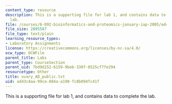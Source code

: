 ```yaml
---
content_type: resource
description: This is a supporting file for lab 1, and contains data to complete the
  lab.
file: /courses/6-092-bioinformatics-and-proteomics-january-iap-2005/ad43c4aa99ce884aa190fc8b094fc41f_ovary_AD_public.txt
file_size: 2895587
file_type: text/plain
learning_resource_types:
- Laboratory Assignments
license: https://creativecommons.org/licenses/by-nc-sa/4.0/
ocw_type: OCWFile
parent_title: Labs
parent_type: CourseSection
parent_uid: 7bd9d252-6159-9beb-330f-0525cf7fe294
resourcetype: Other
title: ovary_AD_public.txt
uid: ad43c4aa-99ce-884a-a190-fc8b094fc41f
---
```

This is a supporting file for lab 1, and contains data to complete the lab.